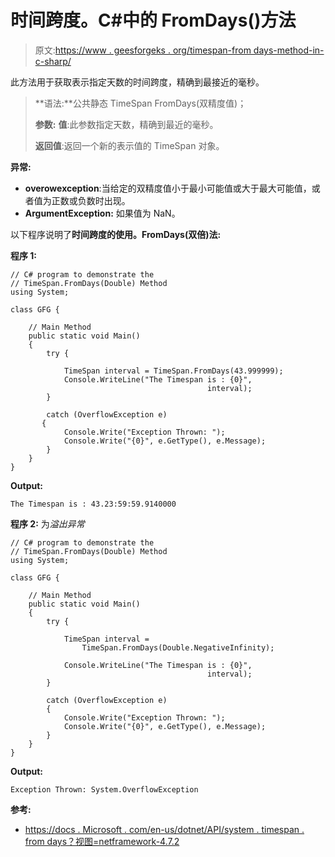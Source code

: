 # 时间跨度。C#中的 FromDays()方法

> 原文:[https://www . geesforgeks . org/timespan-from days-method-in-c-sharp/](https://www.geeksforgeeks.org/timespan-fromdays-method-in-c-sharp/)

此方法用于获取表示指定天数的时间跨度，精确到最接近的毫秒。

> **语法:**公共静态 TimeSpan FromDays(双精度值)；
> 
> **参数:**
> **值**:此参数指定天数，精确到最近的毫秒。
> 
> **返回值**:返回一个新的表示值的 TimeSpan 对象。

**异常:**

*   **overowexception**:当给定的双精度值小于最小可能值或大于最大可能值，或者值为正数或负数时出现。
*   **ArgumentException:** 如果值为 NaN。

以下程序说明了**时间跨度的使用。FromDays(双倍)法:**

**程序 1:**

```
// C# program to demonstrate the
// TimeSpan.FromDays(Double) Method
using System;

class GFG {

    // Main Method
    public static void Main()
    {
        try {

            TimeSpan interval = TimeSpan.FromDays(43.999999);
            Console.WriteLine("The Timespan is : {0}",
                                            interval);
        }

        catch (OverflowException e) 
       {
            Console.Write("Exception Thrown: ");
            Console.Write("{0}", e.GetType(), e.Message);
        }
    }
}
```

**Output:**

```
The Timespan is : 43.23:59:59.9140000

```

**程序 2:** 为*溢出异常*

```
// C# program to demonstrate the
// TimeSpan.FromDays(Double) Method
using System;

class GFG {

    // Main Method
    public static void Main()
    {
        try {

            TimeSpan interval = 
                TimeSpan.FromDays(Double.NegativeInfinity);

            Console.WriteLine("The Timespan is : {0}",
                                            interval);
        }

        catch (OverflowException e) 
        {
            Console.Write("Exception Thrown: ");
            Console.Write("{0}", e.GetType(), e.Message);
        }
    }
}
```

**Output:**

```
Exception Thrown: System.OverflowException

```

**参考:**

*   [https://docs . Microsoft . com/en-us/dotnet/API/system . timespan . from days？视图=netframework-4.7.2](https://docs.microsoft.com/en-us/dotnet/api/system.timespan.fromdays?view=netframework-4.7.2)